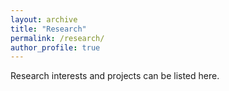 ```yaml
---
layout: archive
title: "Research"
permalink: /research/
author_profile: true
---
```


Research interests and projects can be listed here.
